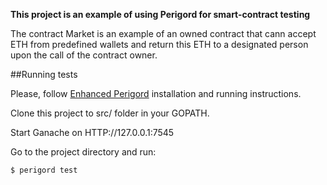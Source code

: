 **This project is an example of using Perigord for smart-contract testing**

The contract Market is an example of an owned contract that cann accept ETH from predefined wallets and return this ETH to a designated person upon the call of the contract owner.

##Running tests

Please, follow [Enhanced Perigord](https://gitlab.com/go-truffle/enhanced-perigord) installation and running instructions.

Clone this project to src/ folder in your GOPATH.

Start Ganache on HTTP://127.0.0.1:7545

Go to the project directory and run:

```$xslt
$ perigord test
```